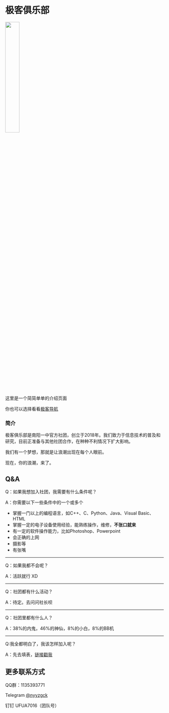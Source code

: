 # 极客俱乐部
<img src="https://gitee.com/CNLX/ceshiwenjian/blob/master/%E6%9E%81%E5%AE%A2logo.png" width="30%">

这里是一个简简单单的介绍页面

你也可以选择看看[极客导航](https://www.open356.com/)

### 简介

极客俱乐部是南阳一中官方社团，创立于2018年。我们致力于信息技术的普及和研究，目前正准备与其他社团合作，在种种不利情况下扩大影响。

我们有一个梦想，那就是让浪潮出现在每个人眼前。

现在，你的浪潮，来了。


## Q&A

Q：如果我想加入社团，我需要有什么条件呢？

A：你需要以下一些条件中的一个或多个
- 掌握一门以上的编程语言，如C++、C、Python、Java、Visual Basic、HTML
- 掌握一定的电子设备使用经验，能熟练操作，维修，**不张口就来**
- 有一定的软件操作能力，比如Photoshop、Powerpoint
- 会正确的上网
- 摄影等
- 有张嘴

---
Q：如果我都不会呢？

A：活跃就行 XD

---
Q：社团都有什么活动？

A：待定。去问问社长呗

---
Q：社团里都有什么人？

A：38%的内鬼，46%的神仙，8%的小白，8%的BB机

---
Q:我全都明白了，我该怎样加入呢？

A：先去填表，[链接戳我](https://www.wjx.top/m/84413214.aspx)



## 更多联系方式
QQ群：1135393771

Telegram [@nyyzgck](https://t.me/nyyzgck)

钉钉 UFUA7016（团队号）


